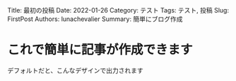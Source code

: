 Title: 最初の投稿
Date: 2022-01-26
Category: テスト
Tags: テスト, 投稿
Slug: FirstPost
Authors: lunachevalier
Summary: 簡単にブログ作成

# これで簡単に記事が作成できます

デフォルトだと、こんなデザインで出力されます
